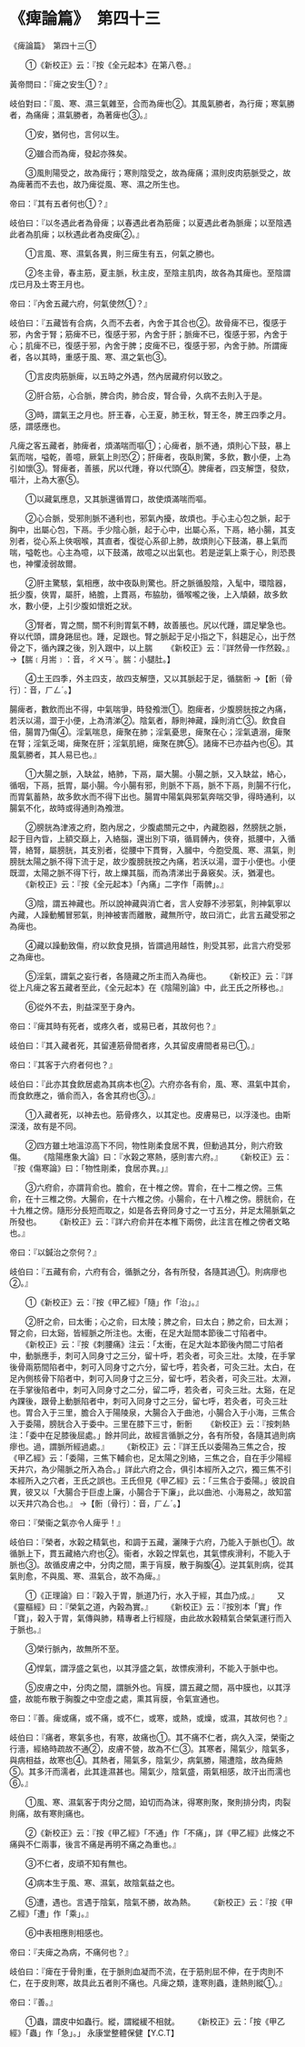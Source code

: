 # 《痺論篇》　第四十三




《痺論篇》　第四十三①


　　①《新校正》云：『按《全元起本》在第八卷。』


黃帝問曰：『痺之安生①？』


岐伯對曰：『風、寒、濕三氣雜至，合而為痺也②。其風氣勝者，為行痺；寒氣勝者，為痛痺；濕氣勝者，為著痺也③。』


　　①安，猶何也，言何以生。


　　②雖合而為痺，發起亦殊矣。


　　③風則陽受之，故為痺行；寒則陰受之，故為痺痛；濕則皮肉筋脈受之，故為痺著而不去也，故乃痺從風、寒、濕之所生也。


帝曰：『其有五者何也①？』


岐伯曰：『以冬遇此者為骨痺；以春遇此者為筋痺；以夏遇此者為脈痺；以至陰遇此者為肌痺；以秋遇此者為皮痺②。』


　　①言風、寒、濕氣各異，則三痺生有五，何氣之勝也。


　　②冬主骨，春主筋，夏主脈，秋主皮，至陰主肌肉，故各為其痺也。至陰謂戊已月及土寄王月也。


帝曰：『內舍五藏六府，何氣使然①？』


岐伯曰：『五藏皆有合病，久而不去者，內舍于其合也②。故骨痺不已，復感于邪，內舍于腎；筋痺不已，復感于邪，內舍于肝；脈痺不已，復感于邪，內舍于心；肌痺不已，復感于邪，內舍于脾；皮痺不已，復感于邪，內舍于肺。所謂痺者，各以其時，重感于風、寒、濕之氣也③。


　　①言皮肉筋脈痺，以五時之外遇，然內居藏府何以致之。


　　②肝合筋，心合脈，脾合肉，肺合皮，腎合骨，久病不去則入于是。


　　③時，謂氣王之月也。肝王春，心王夏，肺王秋，腎王冬，脾王四季之月。感，謂感應也。


凡痺之客五藏者，肺痺者，煩滿喘而嘔①；心痺者，脈不通，煩則心下鼓，暴上氣而喘，嗌乾，善噫，厥氣上則恐②；肝痺者，夜臥則驚，多飲，數小便，上為引如懷③。腎痺者，善脹，尻以代踵，脊以代頭④。脾痺者，四支解墯，發欬，嘔汁，上為大塞⑤。


　　①以藏氣應息，又其脈還循胃口，故使煩滿喘而嘔。


　　②心合脈，受邪則脈不通利也，邪氣內擾，故煩也。手心主心包之脈，起于胸中，出屬心包，下鬲。手少陰心脈，起于心中，出屬心系，下鬲，絡小腸，其支別者，從心系上俠咽喉，其直者，復從心系卻上肺，故煩則心下鼓滿，暴上氣而喘，嗌乾也。心主為噫，以下鼓滿，故噫之以出氣也。若是逆氣上乘于心，則恐畏也，神懼淩弱故爾。


　　②肝主驚駭，氣相應，故中夜臥則驚也。肝之脈循股陰，入髦中，環陰器，扺少腹，俠胃，屬肝，絡膽，上貫鬲，布脇肋，循喉嚨之後，上入頏顙，故多飲水，數小便，上引少腹如懷姙之狀。


　　③腎者，胃之關，關不利則胃氣不轉，故善脹也。尻以代踵，謂足攣急也。脊以代頭，謂身踡屈也。踵，足跟也。腎之脈起于足小指之下，斜趨足心，出于然骨之下，循內踝之後，別入跟中，以上腨
　　《新校正》云：『詳然骨一作然穀。』
→【腨﹝月耑﹞：音，ㄔㄨㄢˋ。腨：小腿肚。】


　　④土王四季，外主四支，故四支解墮，又以其脈起于足，循腨䯒
→【䯒〔骨行〕：音，ㄏㄥˊ。】


腸痺者，數飲而出不得，中氣喘爭，時發飧泄①。胞痺者，少腹膀胱按之內痛，若沃以湯，澀于小便，上為清涕②。陰氣者，靜則神藏，躁則消亡③。飲食自倍，腸胃乃傷④。淫氣喘息，痺聚在肺；淫氣憂思，痺聚在心；淫氣遺溺，痺聚在腎；淫氣乏竭，痺聚在肝；淫氣肌絕，痺聚在脾⑤。諸痺不已亦益內也⑥。其風氣勝者，其人易已也。』


　　①大腸之脈，入缺盆，絡肺，下鬲，屬大腸。小腸之脈，又入缺盆，絡心，循咽，下鬲，扺胃，屬小腸。今小腸有邪，則脈不下鬲，脈不下鬲，則腸不行化，而胃氣蓄熱，故多飲水而不得下出也。腸胃中陽氣與邪氣奔喘交爭，得時通利，以腸氣不化，故時或得通則為飧泄。


　　②膀胱為津液之府，胞內居之，少腹處關元之中，內藏胞器，然膀胱之脈，起于目內眥，上額交巔上，入絡腦，還出別下項，循肩髆內，俠脊，抵腰中，入循膂，絡腎，屬膀胱，其支別者，從腰中下貫臀，入膕中，今胞受風、寒、濕氣，則膀胱太陽之脈不得下流于足，故少腹膀胱按之內痛，若沃以湯，澀于小便也。小便既澀，太陽之脈不得下行，故上爍其腦，而為清涕出于鼻竅矣。沃，猶灌也。
　　《新校正》云：『按《全元起本》「內痛」二字作「兩髀」。』


　　③陰，謂五神藏也。所以說神藏與消亡者，言人安靜不涉邪氣，則神氣寧以內藏，人躁動觸冒邪氣，則神被害而離散，藏無所守，故曰消亡，此言五藏受邪之為痺也。


　　④藏以躁動致傷，府以飲食見損，皆謂過用越性，則受其邪，此言六府受邪之為痺也。


　　⑤淫氣，謂氣之妄行者，各隨藏之所主而入為痺也。
　　《新校正》云：『詳從上凡痺之客五藏者至此，《全元起本》在《陰陽別論》中，此王氏之所移也。』


　　⑥從外不去，則益深至于身內。


帝曰：『痺其時有死者，或疼久者，或易已者，其故何也？』


岐伯曰：『其入藏者死，其留連筋骨間者疼，久其留皮膚間者易已①。』


帝曰：『其客于六府者何也？』


岐伯曰：『此亦其食飲居處為其病本也②。六府亦各有俞，風、寒、濕氣中其俞，而食飲應之，循俞而入，各舍其府也③。』


　　①入藏者死，以神去也。筋骨疼久，以其定也。皮膚易已，以浮淺也。由斯深淺，故有是不同。


　　②四方雖土地溫涼高下不同，物性剛柔食居不異，但動過其分，則六府致傷。
　　《陰陽應象大論》曰：『水榖之寒熱，感則害六府。』
　　《新校正》云：『按《傷寒論》曰：「物性剛柔，食居亦異。」』


　　③六府俞，亦謂背俞也。膽俞，在十椎之傍。胃俞，在十二椎之傍。三焦俞，在十三椎之傍。大腸俞，在十六椎之傍。小腸俞，在十八椎之傍。膀胱俞，在十九椎之傍。隨形分長短而取之，如是各去脊同身寸之一寸五分，并足太陽脈氣之所發也。
　　《新校正》云：『詳六府俞并在本椎下兩傍，此注言在椎之傍者文略也。』


帝曰：『以鍼治之奈何？』


岐伯曰：『五藏有俞，六府有合，循脈之分，各有所發，各隨其過①。則病瘳也②。』


　　①《新校正》云：『按《甲乙經》「隨」作「治」。』


　　②肝之俞，曰太衝；心之俞，曰太陵；脾之俞，曰太白；肺之俞，曰太淵；腎之俞，曰太谿，皆經脈之所注也。太衝，在足大趾間本節後二寸陷者中。
　　《新校正》云：『按《刺腰痛》注云：「太衝，在足大趾本節後內間二寸陷者中，動脈應手，刺可入同身寸之三分，留十呼，若灸者，可灸三壯。太陵，在手掌後骨兩筋間陷者中，刺可入同身寸之六分，留七呼，若灸者，可灸三壯。太白，在足內側核骨下陷者中，刺可入同身寸之三分，留七呼，若灸者，可灸三壯。太淵，在手掌後陷者中，刺可入同身寸之二分，留二呼，若灸者，可灸三壯。太谿，在足內踝後，跟骨上動脈陷者中，刺可入同身寸之三分，留七呼，若灸者，可灸三壯也。胃合入于三里，膽合入于陽陵泉，大腸合入于曲池，小腸合入于小海，三焦合入于委陽，膀胱合入于委中。三里在膝下三寸，䯒䯒
　　《新校正》云：『按刺熱注：「委中在足膝後屈處。」餘并同此，故經言循脈之分，各有所發，各隨其過則病瘳也。過，謂脈所經過處。』
　　《新校正》云：『詳王氏以委陽為三焦之合，按《甲乙經》云：「委陽，三焦下輔俞也，足太陽之別絡，三焦之合，自在手少陽經天井穴，為少陽脈之所入為合。」詳此六府之合，俱引本經所入之穴，獨三焦不引本經所入之穴者，王氏之誤也。王氏但見《甲乙經》云：「三焦合于委陽。」彼說自異，彼又以「大腸合于巨虛上廉，小腸合于下廉」，此以曲池、小海易之，故知當以天井穴為合也。』
→【䯒〔骨行〕：音，ㄏㄥˊ。】


帝曰：『榮衞之氣亦令人痺乎！』


岐伯曰：『榮者，水榖之精氣也，和調于五藏，灑陳于六府，乃能入于脈也①。故循脈上下，貫五藏絡六府也②。衞者，水榖之悍氣也，其氣慓疾滑利，不能入于脈也③。故循皮膚之中，分肉之間，熏于肓膜，散于胸腹④。逆其氣則病，從其氣則愈，不與風、寒、濕氣合，故不為痺。』


　　①《正理論》曰：『榖入于胃，脈道乃行，水入于經，其血乃成。』
　　又《靈樞經》曰：『榮氣之道，內榖為實。』
　　《新校正》云：『按別本「實」作「寶」，榖入于胃，氣傳與肺，精專者上行經隧，由此故水榖精氣合榮氣運行而入于脈也。』


　　③榮行脈內，故無所不至。


　　④悍氣，謂浮盛之氣也，以其浮盛之氣，故慓疾滑利，不能入于脈中也。


　　⑤皮膚之中，分肉之間，謂脈外也。肓膜，謂五藏之間，鬲中膜也，以其浮盛，故能布散于胸腹之中空虛之處，熏其肓膜，令氣宣通也。


帝曰：『善。痺或痛，或不痛，或不仁，或寒，或熱，或燥，或濕，其故何也？』


岐伯曰：『痛者，寒氣多也，有寒，故痛也①。其不痛不仁者，病久入深，榮衞之行濇，經絡時疏故不通②，皮膚不營，故為不仁③。其寒者，陽氣少，陰氣多，與病相益，故寒也④。其熱者，陽氣多，陰氣少，病氣勝，陽遭陰，故為痺熱⑤。其多汗而濡者，此其逢濕甚也。陽氣少，陰氣盛，兩氣相感，故汗出而濡也⑥。』


　　①風、寒、濕氣客于肉分之間，廹切而為沫，得寒則聚，聚則排分肉，肉裂則痛，故有寒則痛也。


　　②《新校正》云：『按《甲乙經》「不通」作「不痛」，詳《甲乙經》此條之不痛與不仁兩事，後言不痛是再明不痛之為重也。』


　　③不仁者，皮頑不知有無也。


　　④病本生于風、寒、濕氣，故陰氣益之也。


　　⑤遭，遇也。言遇于陰氣，陰氣不勝，故為熱。
　　《新校正》云：『按《甲乙經》「遭」作「乘」。』


　　⑥中表相應則相感也。


帝曰：『夫痺之為病，不痛何也？』


岐伯曰：『痺在于骨則重，在于脈則血凝而不流，在于筋則屈不伸，在于肉則不仁，在于皮則寒，故具此五者則不痛也。凡痺之類，逢寒則蟲，逢熱則縱①。』


帝曰：『善。』


　　①蟲，謂皮中如蟲行。縱，謂縱緩不相就。
　　《新校正》云：「按《甲乙經》「蟲」作「急」。」
永康堂整體保健【Y.C.T】
             


